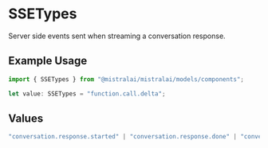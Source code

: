 # SSETypes

Server side events sent when streaming a conversation response.

## Example Usage

```typescript
import { SSETypes } from "@mistralai/mistralai/models/components";

let value: SSETypes = "function.call.delta";
```

## Values

```typescript
"conversation.response.started" | "conversation.response.done" | "conversation.response.error" | "message.output.delta" | "tool.execution.started" | "tool.execution.delta" | "tool.execution.done" | "agent.handoff.started" | "agent.handoff.done" | "function.call.delta"
```